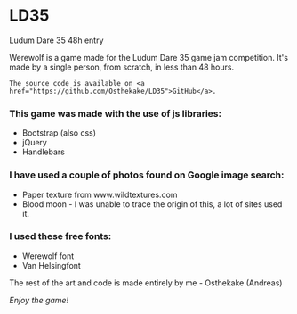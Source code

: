 # LD35
Ludum Dare 35 48h entry

<p>
	Werewolf is a game made for the Ludum Dare 35 game jam competition.
	It's made by a single person, from scratch, in less than 48 hours.

	The source code is available on <a href="https://github.com/Osthekake/LD35">GitHub</a>.
</p>

<h3>This game was made with the use of js libraries:</h3>
<ul>
	<li>Bootstrap (also css)</li>
	<li>jQuery</li>
	<li>Handlebars</li>
</ul>

<h3>I have used a couple of photos found on Google image search:</h3>
<ul>
	<li>Paper texture from www.wildtextures.com</li>
	<li>Blood moon - I was unable to trace the origin of this, a lot of sites used it.</li>
</ul>

<h3>I used these free fonts:</h3>
<ul>
	<li>Werewolf font</li>
	<li>Van Helsingfont</li>
</ul>

<p>The rest of the art and code is made entirely by me - Osthekake (Andreas)</p>

<i>Enjoy the game!</i>
